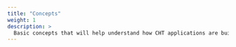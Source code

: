 ```yaml
---
title: "Concepts"
weight: 1
description: >
  Basic concepts that will help understand how CHT applications are build
---
```



